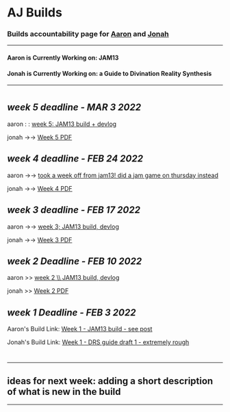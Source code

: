 # AJ Builds 
### Builds accountability page for [Aaron](https://aaronsee.media/) and [Jonah](https://works.rip/)
---
#### Aaron is Currently Working on: JAM13
#### Jonah is Currently Working on: a Guide to Divination Reality Synthesis 
---

#
#

## *week 5 deadline - MAR 3 2022*
aaron : : [week 5: JAM13 build + devlog](https://acgaudette.itch.io/jam13-alpha/devlog/354347/relationship-networks-prisoner-dilemmas)

jonah ->-> [Week 5 PDF](./draft5.pdf)

## *week 4 deadline - FEB 24 2022*
aaron ->-> [took a week off from jam13! did a jam game on thursday instead](https://acgaudette.itch.io/jam31)

jonah ->-> [Week 4 PDF](./draft4.pdf)


## *week 3 deadline - FEB 17 2022*
aaron ->-> [week 3; JAM13 build, devlog](https://acgaudette.itch.io/jam13-alpha/devlog/348973/knowledge-sharing-cooperation-and-the-five-senses)

jonah ->-> [Week 3 PDF](./draft3.pdf)


## *week 2 Deadline - FEB 10 2022*

aaron >> [week 2 \\\ JAM13 build, devlog](https://acgaudette.itch.io/jam13-alpha/devlog/345890/road-to-gdc-week-2)

jonah >> [Week 2 PDF](./draft2.pdf)


## *week 1 Deadline - FEB 3 2022*

Aaron's Build Link: [Week 1 - JAM13 build - see post](https://acgaudette.itch.io/jam13-alpha/devlog/342831/road-to-gdc-week-1)

Jonah's Build Link: [Week 1 - DRS guide draft 1 - extremely rough](./draft1.pdf)

# 
# 

---
ideas for next week: adding a short description of what is new in the build
---

---
